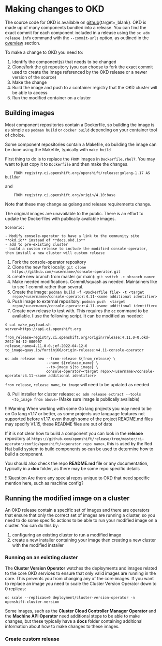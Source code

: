 # Making changes to OKD

<!--- cSpell:ignore podman Dockerfiles toolset -->

The source code for OKD is available on [github](https://github.com/openshift){target=_blank}.  OKD is made up of many components bundled into a release.  You can find the exact commit for each component included in a release using the `oc adm release info` command with the `--commit-urls` option, as outlined in the [overview](./index.md#okd-releases) section.

To make a change to OKD you need to:

1. Identify the component(s) that needs to be changed
2. Clone/fork the git repository (you can choose to fork the exact commit used to create the image referenced by the OKD release or a newer version of the source)
3. Make the change
4. Build the image and push to a container registry that the OKD cluster will be able to access
5. Run the modified container on a cluster

## Building images

Most component repositories contain a Dockerfile, so building the image is as simple as `podman build` or `docker build` depending on your container tool of choice.

Some component repositories contain a Makefile, so building the image can be done using the Makefile, typically with `make build`

First thing to do is to replace the `FROM` images in `Dockerfile.rhel7`.  You may want to just copy it to `Dockerfile` and then make the changes. 

```
    FROM registry.ci.openshift.org/openshift/release:golang-1.17 AS builder
```
and
```
    FROM registry.ci.openshift.org/origin/4.10:base
```
Note that these may change as golang and release requirements change.

The original images are unavailable to the public. There is an effort to update the Dockerfiles with publically available images.

    Scenario:

    - Modify console-operator to have a link to the community site **okd.io** instead of **docs.okd.io**
    - add to pre-existing cluster
    - build a custom release to include the modified console-operator, then install a new cluster will custom release

1. Fork the console-operator repository
2. Clone the new fork locally: `git clone https://github.com/<username>/console-operator.git`
3. create new branch from master (or main):  `git switch -c <branch name>`
4. Make needed modifications.  Commit/squash as needed.  Maintainers like to see 1 commit rather than several.
5. Create the image: `podman build -f <Dockerfile file> -t <target repo>/<username>/console-operator:4.11-<some additional identifier>`    
6. Push image to external repository: `podman push  <target repo>/<username>/console-operator:4.11-<some additional identifier>`    
7. Create new release to test with.  This requires the `oc` command to be available.  I use the following script.  It can be modified as needed:
```    
$ cat make_payload.sh
server=https://api.ci.openshift.org

from_release=registry.ci.openshift.org/origin/release:4.11.0-0.okd-2022-04-12-000907
release_name=4.11.0-0.jef-2022-04-12-0
to_image=quay.io/fortinj66/origin-release:v4.11-console-operator

oc adm release new --from-release ${from_release} \
                   --name ${release_name} \
                   --to-image ${to_image} \
                   console-operator=<target repo>/<username>/console-operator:4.11-<some additional identifier>
```

`from_release`, `release_name`, `to_image` will need to be updated as needed  
    
8. Pull installer for cluster release: `oc adm release extract --tools <to_image from above>`  (Make sure image is publically available)

    
!!!Warning
    When working with some Go lang projects you may need to be on Go lang v1.17 or better, as some projects use language features not supported before v1.17, even though some of the project README.md files may specify V1.15, these README files are out of date

If it is not clear how to build a component you can look in the **release** repository at `https://github.com/openshift/release/tree/master/ci-operator/config/openshift/<operator repo name>`, this is used by the Red Hat build system to build components so can be used to determine how to build a component.

You should also check the repo **README.md** file or any documentation, typically in a **doc** folder, as there may be some repo specific details

!!!Question
    Are there any special repos unique to OKD that need specific mention here, such as machine config?

## Running the modified image on a cluster

An OKD release contain a specific set of images and there are operators that ensure that only the correct set of images are running a cluster, so you need to do some specific actions to be able to run your modified image on a cluster.  You can do this by:

1. configuring an existing cluster to run a modified image
2. create a new installer containing your image then creating a new cluster with the modified installer

### Running on an existing cluster

The **Cluster Version Operator** watches the deployments and images related to the core OKD services to ensure that only valid images are running in the core.  This prevents you from changing any of the core images.  If you want to replace an image you need to scale the Cluster Version Operator down to 0 replicas:

``` shell
oc scale --replicas=0 deployment/cluster-version-operator -n openshift-cluster-version
```

Some images, such as the **Cluster Cloud Controller Manager Operator** and the **Machine API Operator** need additional steps to be able to make changes, but these typically have a **docs** folder containing additional information about how to make changes to these images.

### Create custom release
